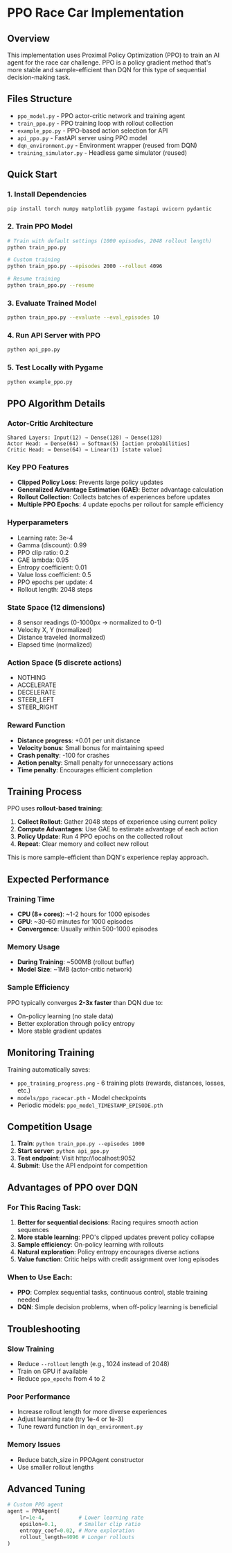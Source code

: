 # PPO Race Car Implementation

## Overview
This implementation uses Proximal Policy Optimization (PPO) to train an AI agent for the race car challenge. PPO is a policy gradient method that's more stable and sample-efficient than DQN for this type of sequential decision-making task.

## Files Structure
- `ppo_model.py` - PPO actor-critic network and training agent
- `train_ppo.py` - PPO training loop with rollout collection
- `example_ppo.py` - PPO-based action selection for API
- `api_ppo.py` - FastAPI server using PPO model
- `dqn_environment.py` - Environment wrapper (reused from DQN)
- `training_simulator.py` - Headless game simulator (reused)

## Quick Start

### 1. Install Dependencies
```bash
pip install torch numpy matplotlib pygame fastapi uvicorn pydantic
```

### 2. Train PPO Model
```bash
# Train with default settings (1000 episodes, 2048 rollout length)
python train_ppo.py

# Custom training
python train_ppo.py --episodes 2000 --rollout 4096

# Resume training
python train_ppo.py --resume
```

### 3. Evaluate Trained Model
```bash
python train_ppo.py --evaluate --eval_episodes 10
```

### 4. Run API Server with PPO
```bash
python api_ppo.py
```

### 5. Test Locally with Pygame
```bash
python example_ppo.py
```

## PPO Algorithm Details

### Actor-Critic Architecture
```
Shared Layers: Input(12) → Dense(128) → Dense(128)
Actor Head: → Dense(64) → Softmax(5) [action probabilities]  
Critic Head: → Dense(64) → Linear(1) [state value]
```

### Key PPO Features
- **Clipped Policy Loss**: Prevents large policy updates
- **Generalized Advantage Estimation (GAE)**: Better advantage calculation
- **Rollout Collection**: Collects batches of experiences before updates
- **Multiple PPO Epochs**: 4 update epochs per rollout for sample efficiency

### Hyperparameters
- Learning rate: 3e-4
- Gamma (discount): 0.99
- PPO clip ratio: 0.2
- GAE lambda: 0.95
- Entropy coefficient: 0.01
- Value loss coefficient: 0.5
- PPO epochs per update: 4
- Rollout length: 2048 steps

### State Space (12 dimensions)
- 8 sensor readings (0-1000px → normalized to 0-1)
- Velocity X, Y (normalized)
- Distance traveled (normalized)
- Elapsed time (normalized)

### Action Space (5 discrete actions)
- NOTHING
- ACCELERATE
- DECELERATE  
- STEER_LEFT
- STEER_RIGHT

### Reward Function
- **Distance progress**: +0.01 per unit distance
- **Velocity bonus**: Small bonus for maintaining speed
- **Crash penalty**: -100 for crashes
- **Action penalty**: Small penalty for unnecessary actions
- **Time penalty**: Encourages efficient completion

## Training Process

PPO uses **rollout-based training**:

1. **Collect Rollout**: Gather 2048 steps of experience using current policy
2. **Compute Advantages**: Use GAE to estimate advantage of each action
3. **Policy Update**: Run 4 PPO epochs on the collected rollout
4. **Repeat**: Clear memory and collect new rollout

This is more sample-efficient than DQN's experience replay approach.

## Expected Performance

### Training Time
- **CPU (8+ cores)**: ~1-2 hours for 1000 episodes
- **GPU**: ~30-60 minutes for 1000 episodes
- **Convergence**: Usually within 500-1000 episodes

### Memory Usage
- **During Training**: ~500MB (rollout buffer)
- **Model Size**: ~1MB (actor-critic network)

### Sample Efficiency
PPO typically converges **2-3x faster** than DQN due to:
- On-policy learning (no stale data)
- Better exploration through policy entropy
- More stable gradient updates

## Monitoring Training

Training automatically saves:
- `ppo_training_progress.png` - 6 training plots (rewards, distances, losses, etc.)
- `models/ppo_racecar.pth` - Model checkpoints
- Periodic models: `ppo_model_TIMESTAMP_EPISODE.pth`

## Competition Usage

1. **Train**: `python train_ppo.py --episodes 1000`
2. **Start server**: `python api_ppo.py`
3. **Test endpoint**: Visit http://localhost:9052
4. **Submit**: Use the API endpoint for competition

## Advantages of PPO over DQN

### For This Racing Task:
1. **Better for sequential decisions**: Racing requires smooth action sequences
2. **More stable learning**: PPO's clipped updates prevent policy collapse  
3. **Sample efficiency**: On-policy learning with rollouts
4. **Natural exploration**: Policy entropy encourages diverse actions
5. **Value function**: Critic helps with credit assignment over long episodes

### When to Use Each:
- **PPO**: Complex sequential tasks, continuous control, stable training needed
- **DQN**: Simple decision problems, when off-policy learning is beneficial

## Troubleshooting

### Slow Training
- Reduce `--rollout` length (e.g., 1024 instead of 2048)
- Train on GPU if available
- Reduce `ppo_epochs` from 4 to 2

### Poor Performance
- Increase rollout length for more diverse experiences
- Adjust learning rate (try 1e-4 or 1e-3)
- Tune reward function in `dqn_environment.py`

### Memory Issues
- Reduce batch_size in PPOAgent constructor
- Use smaller rollout lengths

## Advanced Tuning

```python
# Custom PPO agent
agent = PPOAgent(
    lr=1e-4,           # Lower learning rate
    epsilon=0.1,       # Smaller clip ratio
    entropy_coef=0.02, # More exploration
    rollout_length=4096 # Longer rollouts
)
```